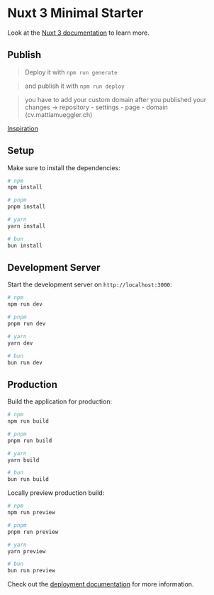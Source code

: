 # Nuxt 3 Minimal Starter

Look at the [Nuxt 3 documentation](https://nuxt.com/docs/getting-started/introduction) to learn more.

## Publish

> Deploy it with `npm run generate`

> and publish it with `npm run deploy`

> you have to add your custom domain after you published your changes -> repository - settings - page - domain (cv.mattiamueggler.ch)

[Inspiration](https://github.com/lucpotage/nuxt-github-pages)

## Setup

Make sure to install the dependencies:

```bash
# npm
npm install

# pnpm
pnpm install

# yarn
yarn install

# bun
bun install
```

## Development Server

Start the development server on `http://localhost:3000`:

```bash
# npm
npm run dev

# pnpm
pnpm run dev

# yarn
yarn dev

# bun
bun run dev
```

## Production

Build the application for production:

```bash
# npm
npm run build

# pnpm
pnpm run build

# yarn
yarn build

# bun
bun run build
```

Locally preview production build:

```bash
# npm
npm run preview

# pnpm
pnpm run preview

# yarn
yarn preview

# bun
bun run preview
```

Check out the [deployment documentation](https://nuxt.com/docs/getting-started/deployment) for more information.
